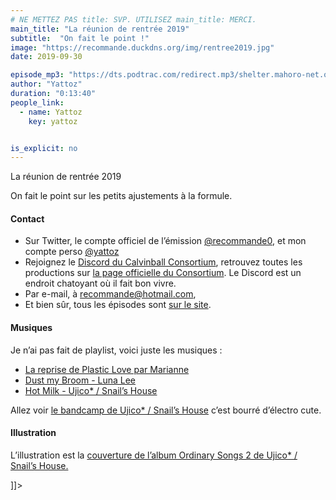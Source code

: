 ```yaml
---
# NE METTEZ PAS title: SVP. UTILISEZ main_title: MERCI.
main_title: "La réunion de rentrée 2019"
subtitle:  "On fait le point !"
image: "https://recommande.duckdns.org/img/rentree2019.jpg"
date: 2019-09-30

episode_mp3: "https://dts.podtrac.com/redirect.mp3/shelter.mahoro-net.org/~yattoz/recommande/episodes/rentree2019.mp3"
author: "Yattoz"
duration: "0:13:40"
people_link: 
  - name: Yattoz
    key: yattoz


is_explicit: no
---
```


<PodcastHeader/>

<!-- ECRIRE LA DESCRIPTION DE L'EPISODE SOUS CETTE LIGNE -->
La réunion de rentrée 2019

<p>On fait le point sur les petits ajustements à la formule.</p>

<h4>Contact</h4>

<ul>
  <li>Sur Twitter, le compte officiel de l’émission <a href="https://twitter.com/recommande0" rel="nofollow">@recommande0</a>, et mon compte perso <a href="https://twitter.com/yattoz" rel="nofollow">@yattoz</a></li>
  <li>Rejoignez le <a href="https://discord.gg/4RnA9v7" rel="nofollow">Discord du Calvinball Consortium</a>, retrouvez toutes les productions sur <a href="https://calvinballradio.wordpress.com/" rel="nofollow">la page officielle du Consortium</a>. Le Discord est un endroit chatoyant où il fait bon vivre.</li>
  <li>Par e-mail, à <a href="mailto:recommande@hotmail.com" rel="nofollow">recommande@hotmail.com</a>,</li>
  <li>Et bien sûr, tous les épisodes sont <a href="https://recommande.duckdns.org" rel="nofollow">sur le site</a>.</li>
</ul>

<h4>Musiques</h4>

<p>Je n’ai pas fait de playlist, voici juste les musiques :</p>

<ul>
  <li><a href="https://www.youtube.com/watch?v=PpUkEKm4qPU" rel="nofollow">La reprise de Plastic Love par Marianne</a></li>
  <li><a href="https://www.youtube.com/watch?v=ajJoKrVpI_s" rel="nofollow">Dust my Broom - Luna Lee</a></li>
  <li><a href="https://www.youtube.com/watch?v=N8nGig78lNs" rel="nofollow">Hot Milk - Ujico* / Snail’s House</a></li>
</ul>

<p>Allez voir <a href="https://0101.bandcamp.com/" rel="nofollow">le bandcamp de Ujico* / Snail’s House</a> c’est bourré d’électro cute.</p>

<h4>Illustration</h4>

<p>L’illustration est la <a href="https://0101.bandcamp.com/track/introduction" rel="nofollow">couverture de l’album Ordinary Songs 2 de Ujico* / Snail’s House.</a></p>
]]&gt;

